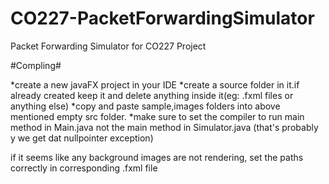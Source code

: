 # CO227-PacketForwardingSimulator
Packet Forwarding Simulator for CO227 Project


#Compling#

*create a new javaFX project in your IDE
*create a source folder in it.if already created keep it and delete anything inside it(eg: .fxml files or anything else)
*copy and paste sample,images folders into above mentioned empty src folder.
*make sure to set the compiler to run main method in Main.java not the main method in Simulator.java
(that's probably y we get dat nullpointer exception)

if it seems like any background images are not rendering, set the paths correctly in corresponding .fxml file
